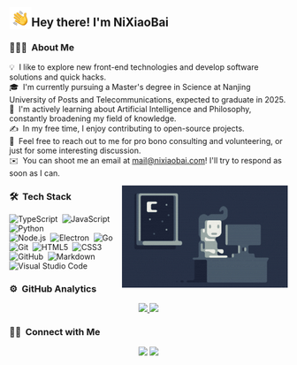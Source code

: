 <img alt="Night Coding" src="./assets/Hand-Wave.gif" width='40' align="left"/><h2>Hey there! I'm NiXiaoBai</h2>

### 👨🏻‍💻 &nbsp;About Me

💡 &nbsp;I like to explore new front-end technologies and develop software solutions and quick hacks.\
🎓 &nbsp;I'm currently pursuing a Master's degree in Science at Nanjing University of Posts and Telecommunications, expected to graduate in 2025.\
🌱 &nbsp;I'm actively learning about Artificial Intelligence and Philosophy, constantly broadening my field of knowledge.\
✍️ &nbsp;In my free time, I enjoy contributing to open-source projects.\
💬 &nbsp;Feel free to reach out to me for pro bono consulting and volunteering, or just for some interesting discussion.\
✉️ &nbsp;You can shoot me an email at mail@nixiaobai.com! I'll try to respond as soon as I can.

<img alt="Night Coding" src="./assets/Night-Coding.gif" align="right"/>

### 🛠 &nbsp;Tech Stack
![TypeScript](https://img.shields.io/badge/-TypeScript-05122A?style=flat&logo=typescript)&nbsp;
![JavaScript](https://img.shields.io/badge/-JavaScript-05122A?style=flat&logo=javascript)&nbsp;
![Python](https://img.shields.io/badge/-Python-05122A?style=flat&logo=python)&nbsp;\
![Node.js](https://img.shields.io/badge/-Node.js-05122A?style=flat&logo=node.js)&nbsp;
![Electron](https://img.shields.io/badge/-Electron-05122A?style=flat&logo=electron)&nbsp;
![Go](https://img.shields.io/badge/-Go-05122A?style=flat&logo=go)&nbsp;\
![Git](https://img.shields.io/badge/-Git-05122A?style=flat&logo=git)&nbsp;
![HTML5](https://img.shields.io/badge/-HTML5-05122A?style=flat&logo=HTML5)&nbsp;
![CSS3](https://img.shields.io/badge/-CSS3-05122A?style=flat&logo=CSS3&logoColor=1572B6)&nbsp;\
![GitHub](https://img.shields.io/badge/-GitHub-05122A?style=flat&logo=github)&nbsp;
![Markdown](https://img.shields.io/badge/-Markdown-05122A?style=flat&logo=markdown)
![Visual Studio Code](https://img.shields.io/badge/-Visual%20Studio%20Code-05122A?style=flat&logo=visual-studio-code&logoColor=007ACC)&nbsp;

### ⚙️ &nbsp;GitHub Analytics

<p align="center">
<a href="https://github.com/AVS1508">
  <img height="180em" src="https://github-readme-stats-eight-theta.vercel.app/api?username=ni00&show_icons=true&theme=algolia&include_all_commits=true&count_private=true"/>
  <img height="180em" src="https://github-readme-stats-eight-theta.vercel.app/api/top-langs/?username=ni00&layout=compact&langs_count=8&theme=algolia"/>
</a>
</p>

### 🤝🏻 &nbsp;Connect with Me

<p align="center">
<a href="https://nixiaobai.com"><img src="https://img.shields.io/badge/-nixiaobai.com-3423A6?style=flat&logo=Google-Chrome&logoColor=white"/></a>
<a href="mailto:mail@nixiaobai.com"><img src="https://img.shields.io/badge/-mail@nixiaobai.com-D14836?style=flat&logo=Gmail&logoColor=white"/></a>
</p>
